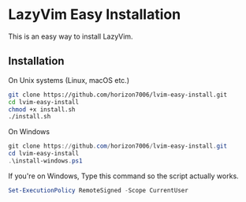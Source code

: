 # LazyVim Easy Installation

This is an easy way to install LazyVim.

## Installation

On Unix systems (Linux, macOS etc.)
```bash
git clone https://github.com/horizon7006/lvim-easy-install.git
cd lvim-easy-install
chmod +x install.sh
./install.sh
```
On Windows
```ps1
git clone https://github.com/horizon7006/lvim-easy-install.git
cd lvim-easy-install
.\install-windows.ps1
```

If you're on Windows, Type this command so the script actually works.
```ps1
Set-ExecutionPolicy RemoteSigned -Scope CurrentUser
```
